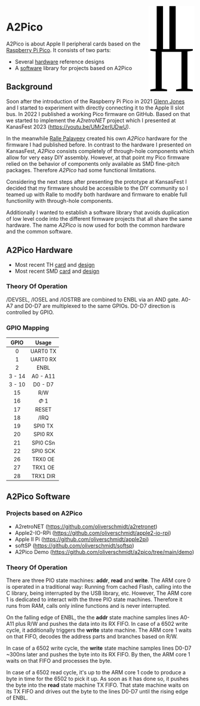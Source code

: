 <img src="/assets/a2pico.svg" alt="Logo" height="230" align="right">

# A2Pico

A2Pico is about Apple II peripheral cards based on the [Raspberry Pi Pico](https://www.raspberrypi.com/products/raspberry-pi-pico/). It consists of two parts:
* Several [hardware](#a2pico-hardware) reference designs
* A [software](#a2pico-software) library for projects based on A2Pico

## Background

Soon after the introduction of the Raspberry Pi Pico in 2021 [Glenn Jones](https://github.com/a2retrosystems) and I started to experiment with directly connecting
it to the Apple II slot bus. In 2022 I published a working Pico firmware on GitHub. Based on that we started to implement the _A2retroNET_ project which I presented
at KanasFest 2023 (https://youtu.be/UMr2erIUDwU).

In the meanwhile [Ralle Palaveev](https://github.com/rallepalaveev) created his own _A2Pico_ hardware for the firmware I had published before. In contrast to the
hardware I presented on KansasFest, _A2Pico_ consists completely of through-hole components which allow for very easy DIY assembly. However, at that point my Pico
firmware relied on the behavior of components only available as SMD fine-pitch packages. Therefore _A2Pico_ had some functional limitations.

Considering the next steps after presenting the prototype at KansasFest I decided that my firmware should be accessible to the DIY community so I teamed up with Ralle
to modify both hardware and firmware to enable full functionlity with through-hole components.

Additionally I wanted to establish a software library that avoids duplication of low level code into the different firmware projects that all share the same hardware.
The name _A2Pico_ is now used for both the common hardware and the common software.

## A2Pico Hardware

* Most recent TH [card](https://apple2.co.uk/Products#a2pico-th-card) and [design](https://github.com/rallepalaveev/a2pico/blob/main/A2Pico.v2.4)
* Most recent SMD [card](https://apple2.co.uk/Products#a2pico-smd-card) and [design](https://github.com/rallepalaveev/a2pico/blob/main/A2Pico.v2.5)

### Theory Of Operation

/DEVSEL, /IOSEL and /IOSTRB are combined to ENBL via an AND gate. A0-A7 and D0-D7 are multiplexed to the same GPIOs. D0-D7 direction is controlled by GPIO.

### GPIO Mapping

| GPIO   | Usage    |
|:------:|:--------:|
| 0      | UART0 TX |
| 1      | UART0 RX |
| 2      | ENBL     |
| 3 - 14 | A0 - A11 |
| 3 - 10 | D0 - D7  |
| 15     | R/W      |
| 16     | $\Phi$ 1 |
| 17     | RESET    |
| 18     | /IRQ     |
| 19     | SPI0 TX  |
| 20     | SPI0 RX  |
| 21     | SPI0 CSn |
| 22     | SPI0 SCK |
| 26     | TRX0 OE  |
| 27     | TRX1 OE  |
| 28     | TRX1 DIR |

## A2Pico Software

### Projects based on A2Pico

* A2retroNET (https://github.com/oliverschmidt/a2retronet)
* Apple2-IO-RPi (https://github.com/oliverschmidt/apple2-io-rpi)
* Apple II Pi (https://github.com/oliverschmidt/apple2pi)
* softSP (https://github.com/oliverschmidt/softsp)
* A2Pico Demo (https://github.com/oliverschmidt/a2pico/tree/main/demo)

### Theory Of Operation

There are three PIO state machines: __addr__, __read__ and __write__. The ARM core 0 is operated in a traditional way: Running from cached Flash, calling into the
C library, being interrupted by the USB library, etc. However, The ARM core 1 is dedicated to interact with the three PIO state machines. Therefore it runs from RAM,
calls only inline functions and is never interrupted.

On the falling edge of ENBL, the the __addr__ state machine samples lines A0-A11 plus R/W and pushes the data into its RX FIFO. In case of a 6502 write cycle, it
additionally triggers the __write__ state machine. The ARM core 1 waits on that FIFO, decodes the address parts and branches based on R/W.

In case of a 6502 write cycle, the __write__ state machine samples lines D0-D7 ~300ns later and pushes the byte into its RX FIFO. By then, the ARM core 1 waits on
that FIFO and processes the byte.

In case of a 6502 read cycle, it's up to the ARM core 1 code to produce a byte in time for the 6502 to pick it up. As soon as it has done so, it pushes the byte
into the __read__ state machine TX FIFO. That state machine waits on its TX FIFO and drives out the byte to the lines D0-D7 until the rising edge of ENBL.
